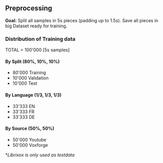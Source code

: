 ## Preprocessing

**Goal:** Split all samples in 5s pieces (padding up to 1.5s). Save all pieces in big Dataset ready for training.

### Distribution of Training data

TOTAL = 100'000 [5s samples]

#### By Split (80%, 10%, 10%)

- 80'000 Training
- 10'000 Validation
- 10'000 Test

#### By Language (1/3, 1/3, 1/3)

- 33'333 EN
- 33'333 FR
- 33'333 DE

#### By Source (50%, 50%)

- 50'000 Youtube
- 50'000 Voxforge

\**Librixox is only used as testdata*